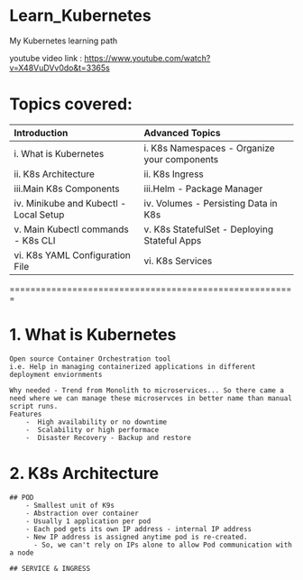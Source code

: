 # Learn_Kubernetes
My Kubernetes learning path

youtube video link : https://www.youtube.com/watch?v=X48VuDVv0do&t=3365s

Topics covered:
==============


|             Introduction                      |                   Advanced Topics                     |
|:----------------------------------------------|:------------------------------------------------------|
|    i.  What is Kubernetes                     |       i. K8s Namespaces - Organize your components    |
|    ii. K8s Architecture                       |       ii. K8s Ingress                                 |
|    iii.Main K8s Components                    |       iii.Helm - Package Manager                      |
|    iv. Minikube and Kubectl - Local Setup     |       iv. Volumes - Persisting Data in K8s            |
|    v.  Main Kubectl commands - K8s CLI        |       v.  K8s StatefulSet - Deploying Stateful Apps   |
|    vi. K8s YAML Configuration File            |       vi. K8s Services                                |



=======================================================

# 1. What is Kubernetes
    Open source Container Orchestration tool
    i.e. Help in managing containerized applications in different deployment enviornments

    Why needed - Trend from Monolith to microservices... So there came a need where we can manage these microservces in better name than manual script runs.
    Features
        -  High availability or no downtime
        -  Scalability or high performace
        -  Disaster Recovery - Backup and restore

# 2. K8s Architecture


    ## POD
        - Smallest unit of K9s
        - Abstraction over container
        - Usually 1 application per pod
        - Each pod gets its own IP address - internal IP address
        - New IP address is assigned anytime pod is re-created. 
          - So, we can't rely on IPs alone to allow Pod communication with a node

    ## SERVICE & INGRESS